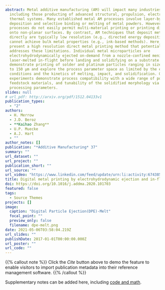 ```yaml
---
abstract: Metal additive manufacturing (AM) will impact many industries,
  including those producting of advanced structural, propulsion, electronic, and
  thermal systems. Many established metal AM processes involve layer-by-layer
  deposition and selective binding or melting of metal powders. However, these
  processes do not easily permit multi-material printing or printing directly
  onto non-planar surfaces. By contrast, AM techniques that deposit metal
  directly are typically low resolution (e.g., directed energy deposition), or
  cannot achieve bulk metal properties (e.g., ink-based methods). Here, we
  present a high resolution direct metal printing method that potentially
  addresses these limitations. Individual metal microparticles are
  electrohydrodynamically ejected on-demand from a nozzle-confined meniscus and
  laser-melted in-flight before landing and solidifying on a substrate. We
  demonstrate printing of solder and platinum particles ranging in size from 30
  to 150 µm and explore the process parameter space as limited by the ejection
  conditions and the kinetics of melting, impact, and solidification. Our
  experiments demonstrate process compatibility with a wide range of powder
  feedstock materials, and tunability of the solidified morphology via the laser
  processing parameters.
slides: null
# url_pdf: http://arxiv.org/pdf/1512.04133v1
publication_types:
  - "2"
authors:
  - H. Merrow
  - J.D. Beroz
  - **Kaihao Zhang**
  - U.P. Muecke
  - A.J. Hart
  - ""
author_notes: []
publication: "*Additive Manufacturing* 37"
summary: ""
url_dataset: ""
url_project: ""
publication_short: ""
url_source: ""
url_video: "https://www.linkedin.com/feed/update/urn:li:activity:6743859465503723520/"
title: Digital metal printing by electrohydrodynamic ejection and in-flight melting of microparticles
doi: https://doi.org/10.1016/j.addma.2020.101703
featured: false
tags:
  - Source Themes
projects: []
image:
  caption: "Digital Particle Ejection(DPE)-Melt"
  focal_point: ""
  preview_only: false
  filename: dpe-melt.png
date: 2021-05-06T03:58:04.219Z
url_slides: ""
publishDate: 2017-01-01T00:00:00.000Z
url_poster: ""
url_code: ""
---
```


{{% callout note %}}
Click the *Cite* button above to demo the feature to enable visitors to import publication metadata into their reference management software.
{{% /callout %}}

Supplementary notes can be added here, including [code and math](https://sourcethemes.com/academic/docs/writing-markdown-latex/).

